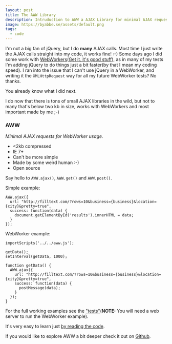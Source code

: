 ```yaml
---
layout: post
title: The AWW Library
description: Intruduction to AWW a AJAX Library for minimal AJAX requests within WebWorkers.
image: https://byabbe.se/assets/default.png
tags:
  - code
---
```


I'm not a big fan of jQuery, but I do **many** AJAX calls. Most time I just write the AJAX calls straight into my code, it works fine! :-) Some days ago I did some work with [WebWorkers][1]([Get it, it's good stuff][2]), as in many of my tests I'm adding jQuery to do things just a bit faster(by that I mean my coding speed). I ran into the issue that I can't use jQuery in a WebWorker, and writing it the `XMLHttpRequest` way for all my future WebWorker tests? No thanks. 

You already know what I did next.

I do now that there is tons of small AJAX libraries in the wild, but not to many that's below two kb in size, works with WebWorkers and most important made by me ;-)

### AWW
*Minimal AJAX requests for WebWorker usage.*

 - <2kb compressed 
 - IE 7+
 - Can't be more simple
 - Made by some weird human :-)
 - Open source

Say hello to `AWW.ajax()`, `AWW.get()` and `AWW.post()`.

Simple example:

<pre class="line-numbers"><code class="language-javascript">AWW.ajax({
  url: "http://filltext.com/?rows=10&business={business}&location={city}&pretty=true",
  success: function(data) {
    document.getElementById('results').innerHTML = data;
  }
});
</code></pre>

WebWorker example:

<pre class="line-numbers"><code class="language-javascript">importScripts('../../aww.js');

getData();
setInterval(getData, 1000);

function getData() {
  AWW.ajax({
    url: "http://filltext.com/?rows=10&business={business}&location={city}&pretty=true",
    success: function(data) {
      postMessage(data);
    }
  });
}
</code></pre>


For the full working examples see the ["tests"][3](**NOTE:** You will need a web server to run the WebWorker example).

It's very easy to learn just [by reading the code][5].

If you would like to explore AWW a bit deeper check it out on [Github][4].

[1]: https://developer.mozilla.org/en-US/docs/Web/Guide/Performance/Using_web_workers
[2]: http://www.html5rocks.com/en/tutorials/workers/basics/
[3]: https://github.com/Abbe98/AWW/tree/master/tests
[4]: https://github.com/Abbe98/AWW
[5]: https://github.com/Abbe98/AWW/blob/master/aww.js